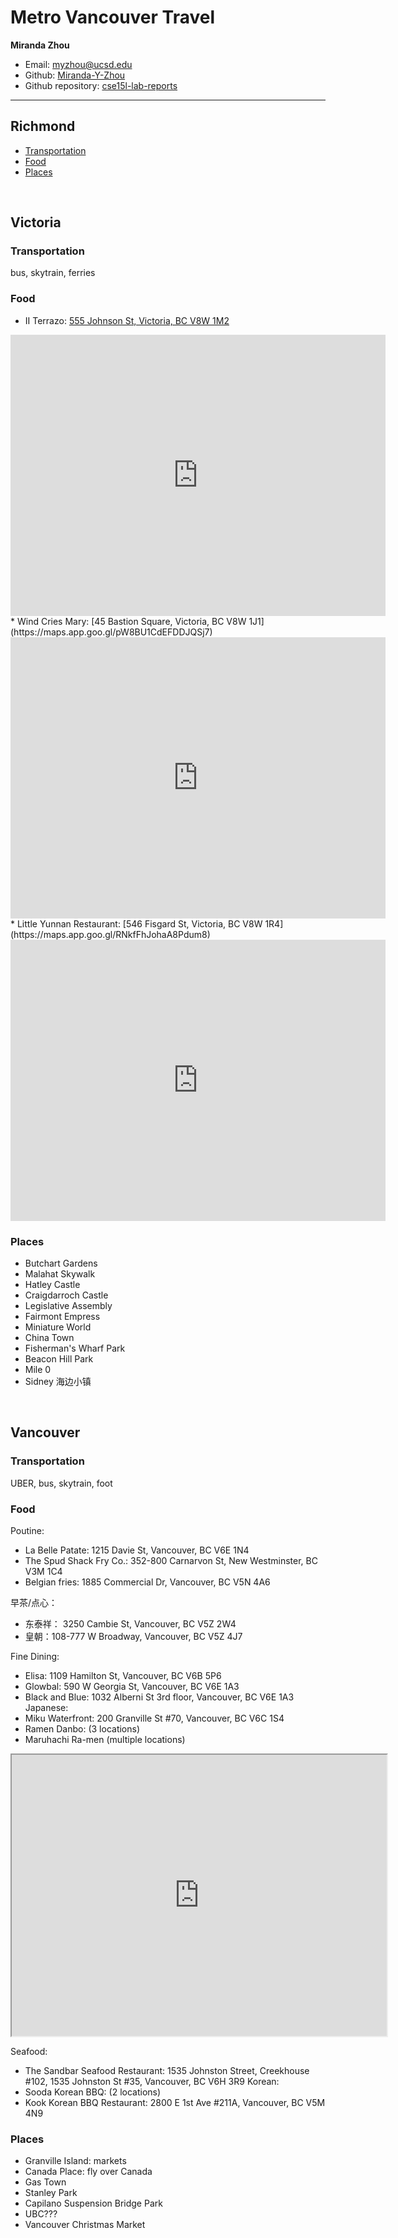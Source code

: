 # Metro Vancouver Travel
**Miranda Zhou**
* Email: myzhou@ucsd.edu
* Github: [Miranda-Y-Zhou](https://github.com/Miranda-Y-Zhou)
* Github repository: [cse15l-lab-reports](https://github.com/Miranda-Y-Zhou/VancouverTravel)

---

## Richmond

* [Transportation](https://miranda-y-zhou.github.io/VancouverTravel/Richmond#transportation)
* [Food](https://miranda-y-zhou.github.io/VancouverTravel/Richmond#food)
* [Places](https://miranda-y-zhou.github.io/VancouverTravel/Richmond#places)

&nbsp;

## Victoria

### Transportation

bus, skytrain, ferries

### Food

* II Terrazo: [555 Johnson St, Victoria, BC V8W 1M2](https://maps.app.goo.gl/Ah29FGYg2j1jxS1v7)
<iframe src="https://www.google.com/maps/embed?pb=!1m18!1m12!1m3!1d2647.5175659508077!2d-123.37201492369398!3d48.42740557127697!2m3!1f0!2f0!3f0!3m2!1i1024!2i768!4f13.1!3m3!1m2!1s0x548f7484b521116f%3A0x95f38b1d739c9256!2sII%20Terrazzo!5e0!3m2!1sen!2sca!4v1702873832527!5m2!1sen!2sca" width="600" height="450" style="border:0;" allowfullscreen="" loading="lazy" referrerpolicy="no-referrer-when-downgrade"></iframe>
* Wind Cries Mary: [45 Bastion Square, Victoria, BC V8W 1J1](https://maps.app.goo.gl/pW8BU1CdEFDDJQSj7)
<iframe src="https://www.google.com/maps/embed?pb=!1m18!1m12!1m3!1d2647.6066114000405!2d-123.37116252369405!3d48.425696271276706!2m3!1f0!2f0!3f0!3m2!1i1024!2i768!4f13.1!3m3!1m2!1s0x548f75712d77759b%3A0xee151cc99cdd2413!2sWind%20Cries%20Mary!5e0!3m2!1sen!2sca!4v1702873867277!5m2!1sen!2sca" width="600" height="450" style="border:0;" allowfullscreen="" loading="lazy" referrerpolicy="no-referrer-when-downgrade"></iframe>
* Little Yunnan Restaurant: [546 Fisgard St, Victoria, BC V8W 1R4](https://maps.app.goo.gl/RNkfFhJohaA8Pdum8)
<iframe src="https://www.google.com/maps/embed?pb=!1m18!1m12!1m3!1d2647.409346484765!2d-123.37047132369395!3d48.42948287127718!2m3!1f0!2f0!3f0!3m2!1i1024!2i768!4f13.1!3m3!1m2!1s0x548f74836409e507%3A0x93f8027795c2ef17!2sLittle%20Yunnan%20Restaurant!5e0!3m2!1sen!2sca!4v1702873895942!5m2!1sen!2sca" width="600" height="450" style="border:0;" allowfullscreen="" loading="lazy" referrerpolicy="no-referrer-when-downgrade"></iframe>

### Places

* Butchart Gardens
* Malahat Skywalk
* Hatley Castle
* Craigdarroch Castle
* Legislative Assembly
* Fairmont Empress
* Miniature World
* China Town
* Fisherman's Wharf Park
* Beacon Hill Park
* Mile 0
* Sidney 海边小镇

&nbsp;

## Vancouver

### Transportation

UBER, bus, skytrain, foot

### Food

Poutine: 
 * La Belle Patate:  1215 Davie St, Vancouver, BC V6E 1N4
 * The Spud Shack Fry Co.: 352-800 Carnarvon St, New Westminster, BC V3M 1C4
 * Belgian fries: 1885 Commercial Dr, Vancouver, BC V5N 4A6

早茶/点心：
 * 东泰祥： 3250 Cambie St, Vancouver, BC V5Z 2W4
 * 皇朝：108-777 W Broadway, Vancouver, BC V5Z 4J7

Fine Dining:
 * Elisa: 1109 Hamilton St, Vancouver, BC V6B 5P6
 * Glowbal: 590 W Georgia St, Vancouver, BC V6E 1A3
 * Black and Blue: 1032 Alberni St 3rd floor, Vancouver, BC V6E 1A3
Japanese:
 * Miku Waterfront: 200 Granville St #70, Vancouver, BC V6C 1S4
 * Ramen Danbo: (3 locations)
 * Maruhachi Ra-men (multiple locations)
<iframe src="https://www.google.com/maps/d/embed?mid=15U3PiAXIJXapMfH3U0MiYW-S_5ygNxc&ehbc=2E312F&noprof=1" width="600" height="450"></iframe>

Seafood:
 * The Sandbar Seafood Restaurant: 1535 Johnston Street, Creekhouse #102, 1535 Johnston St #35, Vancouver, BC V6H 3R9
Korean:
 * Sooda Korean BBQ: (2 locations)
 * Kook Korean BBQ Restaurant: 2800 E 1st Ave #211A, Vancouver, BC V5M 4N9

### Places

* Granville Island: markets
* Canada Place: fly over Canada
* Gas Town
* Stanley Park
* Capilano Suspension Bridge Park
* UBC???
* Vancouver Christmas Market

&nbsp;
